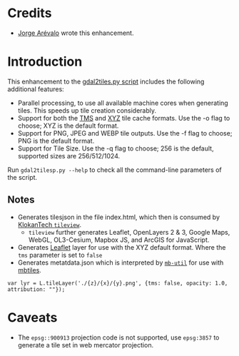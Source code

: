 # Credits

* [Jorge Arévalo](https://github.com/jorgeas80) wrote this enhancement.

# Introduction

This enhancement to the [gdal2tiles.py script](http://www.gdal.org/gdal2tiles.html) includes the following additional features:

* Parallel processing, to use all available machine cores when generating tiles. This speeds up tile creation considerably.
* Support for both the [TMS](http://wiki.osgeo.org/wiki/Tile_Map_Service_Specification) and [XYZ](http://wiki.openstreetmap.org/wiki/Slippy_map_tilenames) tile cache formats. Use the -o flag to choose; XYZ is the default format.
* Support for PNG, JPEG and WEBP tile outputs. Use the -f flag to choose; PNG is the default format.
* Support for Tile Size. Use the -q flag to choose; 256 is the default,  supported sizes are 256/512/1024.
 
Run ``gdal2tilesp.py --help`` to check all the command-line parameters of the script.

## Notes
* Generates tilesjson in the file index.html, which then is consumed by [KlokanTech `tileview`](https://github.com/klokantech/cdn.klokantech.com).  
  * `tileview` further generates Leaflet, OpenLayers 2 & 3, Google Maps, WebGL, OL3-Cesium, Mapbox JS, and ArcGIS for JavaScript.
* Generates [Leaflet](http://leafletjs.com) layer for use with the XYZ default format.   Where the `tms` parameter is set to `false`
* Generates metatdata.json which is interpreted by [`mb-util`](https://github.com/mapbox/mbutil/blob/9869f0fb632093102588b6aad7a41faf7a574e47/README.md#metadata) for use with [mbtiles](https://www.mapbox.com/help/an-open-platform/#mbtiles).
```
var lyr = L.tileLayer('./{z}/{x}/{y}.png', {tms: false, opacity: 1.0, attribution: ""});
```
# Caveats

* The ``epsg::900913`` projection code is not supported, use ``epsg:3857`` to generate a tile set in web mercator projection.

